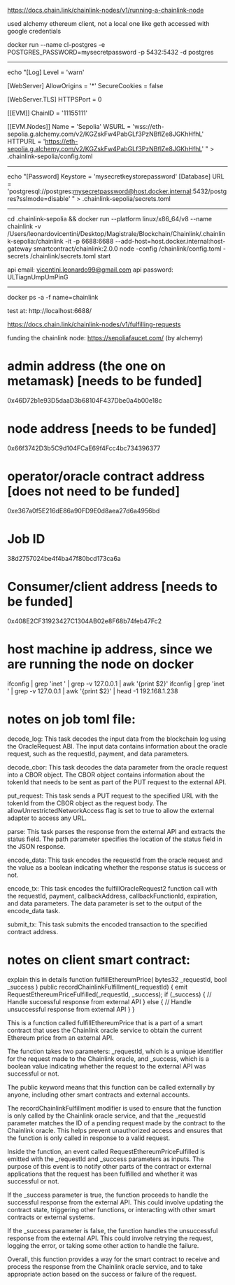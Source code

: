 https://docs.chain.link/chainlink-nodes/v1/running-a-chainlink-node

used alchemy ethereum client, not a local one like geth
accessed with google credentials




docker run --name cl-postgres -e POSTGRES_PASSWORD=mysecretpassword -p 5432:5432 -d postgres

---

echo "[Log]
Level = 'warn'

[WebServer]
AllowOrigins = '\*'
SecureCookies = false

[WebServer.TLS]
HTTPSPort = 0

[[EVM]]
ChainID = '11155111'

[[EVM.Nodes]]
Name = 'Sepolia'
WSURL = 'wss://eth-sepolia.g.alchemy.com/v2/KGZskFw4PabGLf3PzNBflZe8JGKhHfhL'
HTTPURL = 'https://eth-sepolia.g.alchemy.com/v2/KGZskFw4PabGLf3PzNBflZe8JGKhHfhL'
" > .chainlink-sepolia/config.toml

---

echo "[Password]
Keystore = 'mysecretkeystorepassword'
[Database]
URL = 'postgresql://postgres:mysecretpassword@host.docker.internal:5432/postgres?sslmode=disable'
" > .chainlink-sepolia/secrets.toml

---


cd .chainlink-sepolia && docker run --platform linux/x86_64/v8 --name chainlink -v /Users/leonardovicentini/Desktop/Magistrale/Blockchain/Chainlink/.chainlink-sepolia:/chainlink -it -p 6688:6688 --add-host=host.docker.internal:host-gateway smartcontract/chainlink:2.0.0 node -config /chainlink/config.toml -secrets /chainlink/secrets.toml start

api email: vicentini.leonardo99@gmail.com
api password: ULTiagnUmpUmPinG

---

docker ps -a -f name=chainlink

test at: http://localhost:6688/



https://docs.chain.link/chainlink-nodes/v1/fulfilling-requests

funding the chainlink node:
https://sepoliafaucet.com/ (by alchemy)


# admin address (the one on metamask) [needs to be funded]
0x46D72b1e93D5daaD3b68104F437Dbe0a4b00e18c

# node address [needs to be funded]
0x66f3742D3b5C9d104FCaE69f4Fcc4bc734396377

# operator/oracle contract address [does not need to be funded]
0xe367a0f5E216dE86a90FD9E0d8aea27d6a4956bd

# Job ID
38d2757024be4f4ba47f80bcd173ca6a

# Consumer/client address [needs to be funded]
0x408E2CF31923427C1304AB02e8F68b74feb47Fc2

# host machine ip address, since we are running the node on docker
ifconfig | grep 'inet ' | grep -v 127.0.0.1 | awk '{print $2}'
ifconfig | grep 'inet ' | grep -v 127.0.0.1 | awk '{print $2}' | head -1
192.168.1.238






# notes on job toml file: 

decode_log: This task decodes the input data from the blockchain log using the OracleRequest ABI. The input data contains information about the oracle request, such as the requestId, payment, and data parameters.

decode_cbor: This task decodes the data parameter from the oracle request into a CBOR object. The CBOR object contains information about the tokenId that needs to be sent as part of the PUT request to the external API.

put_request: This task sends a PUT request to the specified URL with the tokenId from the CBOR object as the request body. The allowUnrestrictedNetworkAccess flag is set to true to allow the external adapter to access any URL.

parse: This task parses the response from the external API and extracts the status field. The path parameter specifies the location of the status field in the JSON response.

encode_data: This task encodes the requestId from the oracle request and the value as a boolean indicating whether the response status is success or not.

encode_tx: This task encodes the fulfillOracleRequest2 function call with the requestId, payment, callbackAddress, callbackFunctionId, expiration, and data parameters. The data parameter is set to the output of the encode_data task.

submit_tx: This task submits the encoded transaction to the specified contract address.




# notes on client smart contract:

explain this in details
function fulfillEthereumPrice(
bytes32 _requestId,
bool _success
) public recordChainlinkFulfillment(_requestId) {
emit RequestEthereumPriceFulfilled(_requestId, _success);
if (_success) {
// Handle successful response from external API
} else {
// Handle unsuccessful response from external API
}
}

This is a function called fulfillEthereumPrice that is a part of a smart contract that uses the Chainlink oracle service to obtain the current Ethereum price from an external API.

The function takes two parameters: _requestId, which is a unique identifier for the request made to the Chainlink oracle, and _success, which is a boolean value indicating whether the request to the external API was successful or not.

The public keyword means that this function can be called externally by anyone, including other smart contracts and external accounts.

The recordChainlinkFulfillment modifier is used to ensure that the function is only called by the Chainlink oracle service, and that the _requestId parameter matches the ID of a pending request made by the contract to the Chainlink oracle. This helps prevent unauthorized access and ensures that the function is only called in response to a valid request.

Inside the function, an event called RequestEthereumPriceFulfilled is emitted with the _requestId and _success parameters as inputs. The purpose of this event is to notify other parts of the contract or external applications that the request has been fulfilled and whether it was successful or not.

If the _success parameter is true, the function proceeds to handle the successful response from the external API. This could involve updating the contract state, triggering other functions, or interacting with other smart contracts or external systems.

If the _success parameter is false, the function handles the unsuccessful response from the external API. This could involve retrying the request, logging the error, or taking some other action to handle the failure.

Overall, this function provides a way for the smart contract to receive and process the response from the Chainlink oracle service, and to take appropriate action based on the success or failure of the request.


